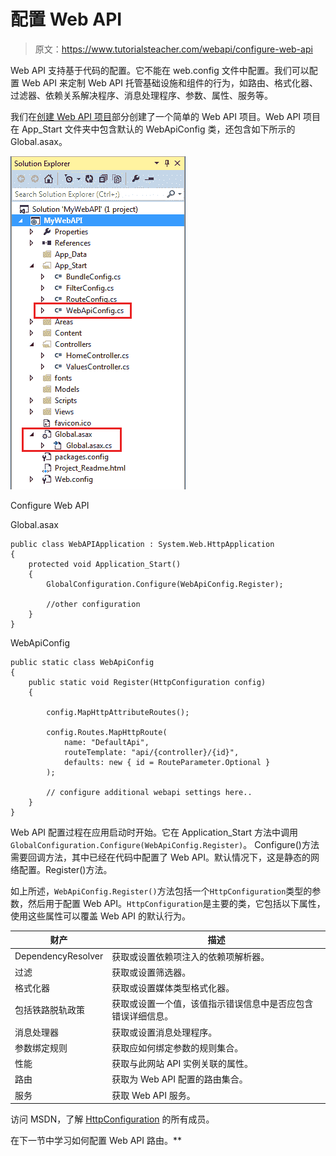 # 配置 Web API

> 原文：<https://www.tutorialsteacher.com/webapi/configure-web-api>

Web API 支持基于代码的配置。它不能在 web.config 文件中配置。我们可以配置 Web API 来定制 Web API 托管基础设施和组件的行为，如路由、格式化器、过滤器、依赖关系解决程序、消息处理程序、参数、属性、服务等。

我们在[创建 Web API 项目](/webapi/create-web-api-project)部分创建了一个简单的 Web API 项目。Web API 项目在 App_Start 文件夹中包含默认的 WebApiConfig 类，还包含如下所示的 Global.asax。

[![](img/4d0eb02a55b59159a43ac2d0decf552d.png)](../../Content/images/webapi/webapiconfig.png)

Configure Web API



Global.asax 

```
public class WebAPIApplication : System.Web.HttpApplication
{
    protected void Application_Start()
    {
        GlobalConfiguration.Configure(WebApiConfig.Register);

        //other configuration
    }
} 
```

WebApiConfig 

```
public static class WebApiConfig
{
    public static void Register(HttpConfiguration config)
    {

        config.MapHttpAttributeRoutes();

        config.Routes.MapHttpRoute(
            name: "DefaultApi",
            routeTemplate: "api/{controller}/{id}",
            defaults: new { id = RouteParameter.Optional }
        );

        // configure additional webapi settings here..
    }
} 
```

Web API 配置过程在应用启动时开始。它在 Application_Start 方法中调用`GlobalConfiguration.Configure(WebApiConfig.Register)`。 Configure()方法需要回调方法，其中已经在代码中配置了 Web API。默认情况下，这是静态的网络配置。Register()方法。

如上所述，`WebApiConfig.Register()`方法包括一个`HttpConfiguration`类型的参数，然后用于配置 Web API。`HttpConfiguration`是主要的类，它包括以下属性，使用这些属性可以覆盖 Web API 的默认行为。

| 财产 | 描述 |
| --- | --- |
| DependencyResolver | 获取或设置依赖项注入的依赖项解析器。 |
| 过滤 | 获取或设置筛选器。 |
| 格式化器 | 获取或设置媒体类型格式化器。 |
| 包括铁路脱轨政策 | 获取或设置一个值，该值指示错误信息中是否应包含错误详细信息。 |
| 消息处理器 | 获取或设置消息处理程序。 |
| 参数绑定规则 | 获取应如何绑定参数的规则集合。 |
| 性能 | 获取与此网站 API 实例关联的属性。 |
| 路由 | 获取为 Web API 配置的路由集合。 |
| 服务 | 获取 Web API 服务。 |

访问 MSDN，了解 [HttpConfiguration](https://msdn.microsoft.com/en-us/library/system.web.http.httpconfiguration(v=vs.118).aspx) 的所有成员。

在下一节中学习如何配置 Web API 路由。**
